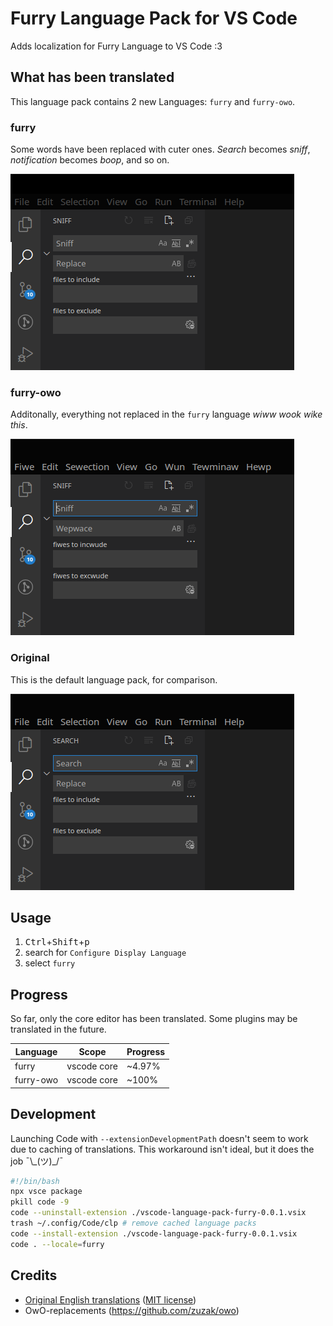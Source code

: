 # Furry Language Pack for VS Code

Adds localization for Furry Language to VS Code :3

## What has been translated

This language pack contains 2 new Languages: `furry` and `furry-owo`.

### furry

Some words have been replaced with cuter ones. *Search* becomes *sniff*, *notification* becomes *boop*, and so on.

![furry](./res/languages/furry.png)

### furry-owo

Additonally, everything not replaced in the `furry` language *wiww wook wike this*.

![furry-owo](./res/languages/furry-owo.png)

### Original

This is the default language pack, for comparison.

![en (original)](./res/languages/en.png)

## Usage

1. <kbd>Ctrl</kbd>+<kbd>Shift</kbd>+<kbd>p</kbd>
2. search for `Configure Display Language`
3. select `furry`

## Progress

So far, only the core editor has been translated. Some plugins may be translated in the future.

<!-- progress_table_start -->

| Language  | Scope       | Progress |
| --------- | ----------- | -------- |
| furry     | vscode core | ~4.97%   |
| furry-owo | vscode core | ~100%    |

<!-- progress_table_end -->

## Development

Launching Code with `--extensionDevelopmentPath` doesn't seem to work due to caching of translations. This workaround isn't ideal, but it does the job
¯\\\_(ツ)\_/¯

```bash
#!/bin/bash
npx vsce package
pkill code -9
code --uninstall-extension ./vscode-language-pack-furry-0.0.1.vsix
trash ~/.config/Code/clp # remove cached language packs
code --install-extension ./vscode-language-pack-furry-0.0.1.vsix
code . --locale=furry
```

## Credits

- [Original English translations](https://github.com/microsoft/vscode-loc/blob/master/i18n/vscode-language-pack-en-GB/translations/main.i18n.json) ([MIT license](https://github.com/microsoft/vscode-loc/blob/master/LICENSE.md))
- OwO-replacements (https://github.com/zuzak/owo)
